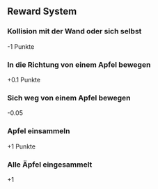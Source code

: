 ## Reward System

### Kollision mit der Wand oder sich selbst
-1 Punkte

### In die Richtung von einem Apfel bewegen
+0.1 Punkte

### Sich weg von einem Apfel bewegen
-0.05

### Apfel einsammeln
+1 Punkte

### Alle Äpfel eingesammelt
+1

